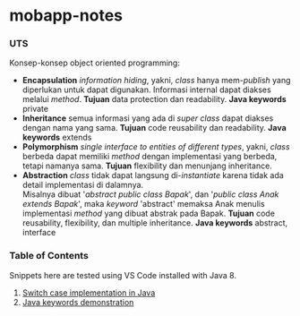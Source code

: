 # mobapp-notes

### UTS

Konsep-konsep object oriented programming:
  - **Encapsulation** *information hiding*, yakni, *class* hanya mem-*publish* yang diperlukan untuk dapat digunakan. Informasi internal dapat diakses melalui *method*. **Tujuan** data protection dan readability. **Java keywords** private
  - **Inheritance** semua informasi yang ada di *super class* dapat diakses dengan nama yang sama. **Tujuan** code reusability dan readability. **Java keywords** extends
  - **Polymorphism** *single interface to entities of different types*, yakni, *class* berbeda dapat memiliki *method* dengan implementasi yang berbeda, tetapi namanya sama. **Tujuan** flexibility dan menunjang inheritance.
  - **Abstraction** *class* tidak dapat langsung di-*instantiate* karena tidak ada detail implementasi di dalamnya. \
  Misalnya dibuat '*abstract public class Bapak*', dan '*public class Anak extends Bapak*', maka *keyword* 'abstract' memaksa Anak menulis implementasi *method* yang dibuat abstrak pada Bapak. **Tujuan** code reusability, flexibility, dan multiple inheritance. **Java keywords** abstract, interface

### Table of Contents

Snippets here are tested using VS Code installed with Java 8.

1. [Switch case implementation in Java](https://github.com/tbmreza/comvis-notes/blob/master/mobapp/Switch_case.java)
2. [Java keywords demonstration](https://github.com/tbmreza/comvis-notes/blob/master/mobapp/Keywords.java)
